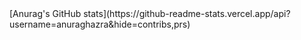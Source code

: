 <html>
  <head>
    <link rel="stylesheet" type="text/css" href="style.css">
  </head>
  <body>
     [Anurag's GitHub stats](https://github-readme-stats.vercel.app/api?username=anuraghazra&hide=contribs,prs)
  </body>
</html>

<!--
**World-exe-cute/World-exe-cute** is a ✨ _special_ ✨ repository because its `README.md` (this file) appears on your GitHub profile.

Here are some ideas to get you started:

- 🔭 I’m currently working on ...
- 🌱 I’m currently learning ...
- 👯 I’m looking to collaborate on ...
- 🤔 I’m looking for help with ...
- 💬 Ask me about ...
- 📫 How to reach me: ...
- 😄 Pronouns: ...
- ⚡ Fun fact: ...
-->
